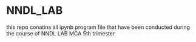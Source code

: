 # NNDL_LAB
this repo conatins all ipynb program file that have been conducted during the course of NNDL LAB MCA 5th trimester
